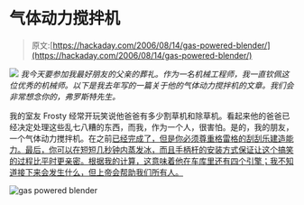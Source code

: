 # 气体动力搅拌机

> 原文:[https://hackaday.com/2006/08/14/gas-powered-blender/](https://hackaday.com/2006/08/14/gas-powered-blender/)

![](../Images/6b6a981728d309bfb0925337db93a75b.png)
*我今天要参加我最好朋友的父亲的葬礼。作为一名机械工程师，我一直钦佩这位优秀的机械师。以下是我去年写的一篇关于他的气体动力搅拌机的文章。我们会非常想念你的，弗罗斯特先生。*

我的室友 Frosty 经常开玩笑说他爸爸有多少割草机和除草机。看起来他的爸爸已经决定处理这些乱七八糟的东西，而我，作为一个人，很害怕。是的，我的朋友，一个气体动力搅拌机。在之前[已经完成了，但是你必须尊重格雷格的刮刮乐建造能力。最后，你可以在短短几秒钟内蒸发冰，而且手柄杆的安装方式保证让这个搞笑的过程比平时更亲密。根据我的计算，这意味着他在车库里还有四个引擎；我不知道接下来会发生什么，但上帝会帮助我们所有人。](http://www.totallygross.com/)

![gas powered blender](../Images/8cdc64b5a2ec262a864bac5dc9081921.png)